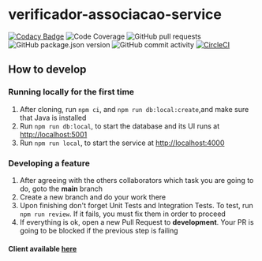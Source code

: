 # verificador-associacao-service

[![Codacy Badge](https://api.codacy.com/project/badge/Grade/376c5ebad7814492b308fef77cd7b423)](https://app.codacy.com/gh/IRegiani/verificador-associacao-service?utm_source=github.com&utm_medium=referral&utm_content=IRegiani/verificador-associacao-service&utm_campaign=Badge_Grade)
![Code Coverage](https://img.shields.io/codacy/coverage/376c5ebad7814492b308fef77cd7b423)
![GitHub pull requests](https://img.shields.io/github/issues-pr/IRegiani/verificador-associacao-service)
![GitHub package.json version](https://img.shields.io/github/package-json/v/IRegiani/verificador-associacao-service)
![GitHub commit activity](https://img.shields.io/github/commit-activity/m/IRegiani/verificador-associacao-service)
[![CircleCI](https://circleci.com/gh/IRegiani/verificador-associacao-service.svg?style=shield)](https://circleci.com/gh/circleci/circleci-docs)

## How to develop

### Running locally for the first time

 1. After cloning, run `npm ci`, and `npm run db:local:create`,and make sure that Java is installed
 2. Run `npm run db:local`, to start the database and its UI runs at [http://localhost:5001](http://localhost:5001)
 3. Run `npm run local`, to start the service at [http://localhost:4000](http://localhost:4000)

### Developing a feature

 1. After agreeing with the others collaborators which task you are going to do, goto the **main** branch
 2. Create a new branch and do your work there
 3. Upon finishing don't forget Unit Tests and Integration Tests. To test, run `npm run review`. If it fails, you must fix them in order to proceed
 4. If everything is ok, open a new Pull Request to **development**. Your PR is going to be blocked if the previous step is failing

#### Client available [here](https://github.com/IRegiani/verificador-associacao)
